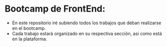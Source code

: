 # Bootcamp de FrontEnd:

* En este repositorio iré subiendo todos los trabajos que deban realizarse en el bootcamp.
* Cada trabajo estará organizado en su respectiva sección, asi como está en la plataforma.

